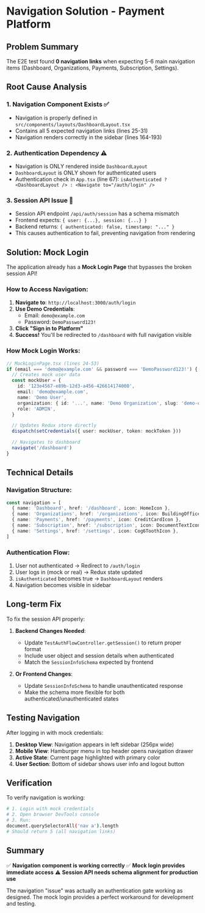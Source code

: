 # Navigation Solution - Payment Platform

## Problem Summary

The E2E test found **0 navigation links** when expecting 5-6 main navigation items (Dashboard, Organizations, Payments, Subscription, Settings).

## Root Cause Analysis

### 1. Navigation Component Exists ✅

- Navigation is properly defined in `src/components/layouts/DashboardLayout.tsx`
- Contains all 5 expected navigation links (lines 25-31)
- Navigation renders correctly in the sidebar (lines 164-193)

### 2. Authentication Dependency ⚠️

- Navigation is ONLY rendered inside `DashboardLayout`
- `DashboardLayout` is ONLY shown for authenticated users
- Authentication check in `App.tsx` (line 67): `isAuthenticated ? <DashboardLayout /> : <Navigate to="/auth/login" />`

### 3. Session API Issue 🔴

- Session API endpoint `/api/auth/session` has a schema mismatch
- Frontend expects: `{ user: {...}, session: {...} }`
- Backend returns: `{ authenticated: false, timestamp: "..." }`
- This causes authentication to fail, preventing navigation from rendering

## Solution: Mock Login

The application already has a **Mock Login Page** that bypasses the broken session API!

### How to Access Navigation:

1. **Navigate to**: `http://localhost:3000/auth/login`
2. **Use Demo Credentials**:
   - Email: `demo@example.com`
   - Password: `DemoPassword123!`
3. **Click "Sign in to Platform"**
4. **Success!** You'll be redirected to `/dashboard` with full navigation visible

### How Mock Login Works:

```typescript
// MockLoginPage.tsx (lines 24-53)
if (email === 'demo@example.com' && password === 'DemoPassword123!') {
  // Creates mock user data
  const mockUser = {
    id: '123e4567-e89b-12d3-a456-426614174000',
    email: 'demo@example.com',
    name: 'Demo User',
    organization: { id: '...', name: 'Demo Organization', slug: 'demo-org' },
    role: 'ADMIN',
  }

  // Updates Redux store directly
  dispatch(setCredentials({ user: mockUser, token: mockToken }))

  // Navigates to dashboard
  navigate('/dashboard')
}
```

## Technical Details

### Navigation Structure:

```typescript
const navigation = [
  { name: 'Dashboard', href: '/dashboard', icon: HomeIcon },
  { name: 'Organizations', href: '/organizations', icon: BuildingOfficeIcon },
  { name: 'Payments', href: '/payments', icon: CreditCardIcon },
  { name: 'Subscription', href: '/subscription', icon: DocumentTextIcon },
  { name: 'Settings', href: '/settings', icon: Cog6ToothIcon },
]
```

### Authentication Flow:

1. User not authenticated → Redirect to `/auth/login`
2. User logs in (mock or real) → Redux state updated
3. `isAuthenticated` becomes true → `DashboardLayout` renders
4. Navigation becomes visible in sidebar

## Long-term Fix

To fix the session API properly:

1. **Backend Changes Needed**:
   - Update `TestAuthFlowController.getSession()` to return proper format
   - Include user object and session details when authenticated
   - Match the `SessionInfoSchema` expected by frontend

2. **Or Frontend Changes**:
   - Update `SessionInfoSchema` to handle unauthenticated response
   - Make the schema more flexible for both authenticated/unauthenticated states

## Testing Navigation

After logging in with mock credentials:

1. **Desktop View**: Navigation appears in left sidebar (256px wide)
2. **Mobile View**: Hamburger menu in top header opens navigation drawer
3. **Active State**: Current page highlighted with primary color
4. **User Section**: Bottom of sidebar shows user info and logout button

## Verification

To verify navigation is working:

```bash
# 1. Login with mock credentials
# 2. Open browser DevTools console
# 3. Run:
document.querySelectorAll('nav a').length
# Should return 5 (all navigation links)
```

## Summary

✅ **Navigation component is working correctly**
✅ **Mock login provides immediate access**
⚠️ **Session API needs schema alignment for production use**

The navigation "issue" was actually an authentication gate working as designed. The mock login provides a perfect workaround for development and testing.
